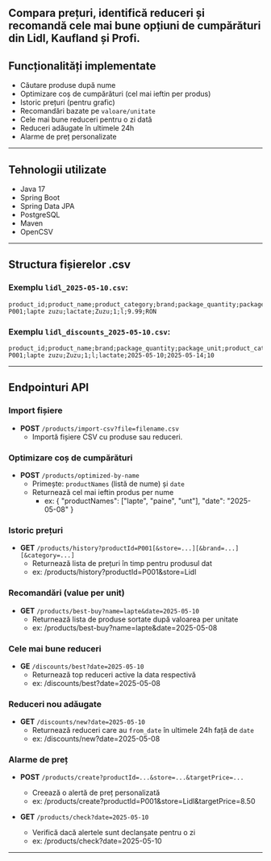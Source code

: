 **Compara prețuri, identifică reduceri și recomandă cele mai bune opțiuni de cumpărături din Lidl, Kaufland și Profi.**
---
## Funcționalități implementate

- Căutare produse după nume
- Optimizare coș de cumpărături (cel mai ieftin per produs)
- Istoric prețuri (pentru grafic)
- Recomandări bazate pe `valoare/unitate`
- Cele mai bune reduceri pentru o zi dată
- Reduceri adăugate în ultimele 24h
- Alarme de preț personalizate

---

## Tehnologii utilizate

- Java 17
- Spring Boot
- Spring Data JPA
- PostgreSQL
- Maven
- OpenCSV

---

## Structura fișierelor .csv

### Exemplu `lidl_2025-05-10.csv`:
```csv
product_id;product_name;product_category;brand;package_quantity;package_unit;price;currency
P001;lapte zuzu;lactate;Zuzu;1;l;9.99;RON
```

### Exemplu `lidl_discounts_2025-05-10.csv`:
```csv
product_id;product_name;brand;package_quantity;package_unit;product_category;from_date;to_date;percentage_of_discount
P001;lapte zuzu;Zuzu;1;l;lactate;2025-05-10;2025-05-14;10
```

---

## Endpointuri API

### Import fișiere

- **POST** `/products/import-csv?file=filename.csv`
    - Importă fișiere CSV cu produse sau reduceri.

### Optimizare coș de cumpărături

- **POST** `/products/optimized-by-name`
    - Primește: `productNames` (listă de nume) și `date`
    - Returnează cel mai ieftin produs per nume
      - ex: 
      {
        "productNames": ["lapte", "paine", "unt"],
        "date": "2025-05-08"
        }

### Istoric prețuri

- **GET** `/products/history?productId=P001[&store=...][&brand=...][&category=...]`
    - Returnează lista de prețuri în timp pentru produsul dat
    - ex: /products/history?productId=P001&store=Lidl

### Recomandări (value per unit)

- **GET** `/products/best-buy?name=lapte&date=2025-05-10`
    - Returnează lista de produse sortate după valoarea per unitate
    - ex: /products/best-buy?name=lapte&date=2025-05-08

### Cele mai bune reduceri

- **GE** `/discounts/best?date=2025-05-10`
    - Returnează top reduceri active la data respectivă
    - ex: /discounts/best?date=2025-05-08

### Reduceri nou adăugate

- **GET** `/discounts/new?date=2025-05-10`
    - Returnează reduceri care au `from_date` în ultimele 24h față de `date`
    - ex: /discounts/new?date=2025-05-08

### Alarme de preț

- **POST** `/products/create?productId=...&store=...&targetPrice=...`
    - Creează o alertă de preț personalizată
    - ex: /products/create?productId=P001&store=Lidl&targetPrice=8.50

- **GET** `/products/check?date=2025-05-10`
    - Verifică dacă alertele sunt declanșate pentru o zi
    - ex: /products/check?date=2025-05-10

---